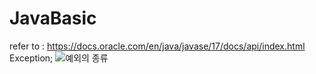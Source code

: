 # JavaBasic
refer to : <https://docs.oracle.com/en/java/javase/17/docs/api/index.html>
Exception;
![예외의 종류](https://github.com/JinYoung5/ch02-javaAdvanced/assets/143825200/647b20f2-7899-44c5-9070-c24edea4840a)



